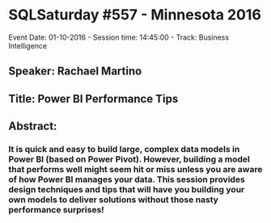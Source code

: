# SQLSaturday #557 - Minnesota 2016
Event Date: 01-10-2016 - Session time: 14:45:00 - Track: Business Intelligence
## Speaker: Rachael Martino
## Title: Power BI Performance Tips
## Abstract:
### It is quick and easy to build large, complex data models in Power BI (based on Power Pivot). However, building a model that performs well might seem hit or miss unless you are aware of how Power BI manages your data.  This session provides design techniques and tips that will have you building your own models to deliver solutions without those nasty performance surprises!

